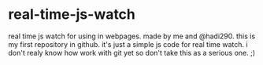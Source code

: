 # real-time-js-watch
real time js watch for using in webpages. made by me and @hadi290. 
this is my first repository in github. it's just a simple js code for real time watch.
i don't realy know how work with git yet so don't take this as a serious one. ;)
